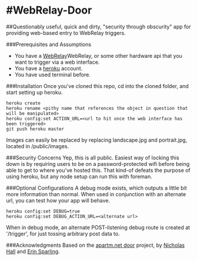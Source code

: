 #WebRelay-Door
=============================

##Questionably useful, quick and dirty, "security through obscurity" app for providing web-based entry to WebRelay triggers.

###Prerequisites and Assumptions
* You have a [WebRelay](http://controlbyweb.com/webrelay/)WebRelay, or some other hardware api that you want to trigger via a web interface.
* You have a [heroku](http://heroku.com) account.
* You have used terminal before.

###Installation
Once you've cloned this repo, cd into the cloned folder, and start setting up heroku.

```shell
heroku create
heroku rename <pithy name that references the object in question that will be manipulated>
heroku config:set ACTION_URL=<url to hit once the web interface has been triggered>
git push heroku master
```

Images can easily be replaced by replacing landscape.jpg and portrait.jpg, located in /public/images.

###Security Concerns
Yep, this is all public. Easiest way of locking this down is by requiring users to be on a password-protected wifi before being able to get to where you've hosted this. That kind-of defeats the purpose of using heroku, but any node setup can run this with foreman.

###Optional Configurations
A debug mode exists, which outputs a little bit more information than normal. When used in conjunction with an alternate url, you can test how your app will behave.

```shell
heroku config:set DEBUG=true
heroku config:set DEBUG_ACTION_URL=<alternate url>
```

When in debug mode, an alternate POST-listening debug route is created at '/trigger', for just tossing arbitrary post data to.

###Acknowledgments
Based on the [apartm.net door](http://apartm.net/door) project, by [Nicholas Hall](http://github.com/inck) and [Erin Sparling](http://github.com/everyplace).
